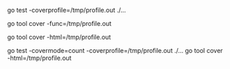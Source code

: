 

go test -coverprofile=/tmp/profile.out ./...

go tool cover -func=/tmp/profile.out

go tool cover -html=/tmp/profile.out

go test -covermode=count -coverprofile=/tmp/profile.out ./...
go tool cover -html=/tmp/profile.out